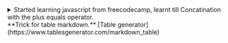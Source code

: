 <details><summary>Started learning javascript from freecodecamp, learnt till Concatination with the plus equals operator.</summary>

**Javascript is a high level programmiing language**
### Comments
`//` or `/* ... */`
### Variables
* undefined 
* null
* boolean
* string
* symbol
* bigint
* number
* object
**We use `var` keyword for declaring variables
### Storing values with assignment operator
Assignment always goes from right to left
`myVar=5;`
### Initializing varables with assignment operator
### Understanding uninitialised variables
* When javascript variables are declared, they have initial value of `undefined`.
* If mathematical operation is performed on `undefined` , result will be `NaN`
* If a string is concatinated with `undefined` variable, the string will be `undefined`
### Understanding Case sensitivity in variable
came case is followed.
### Operator
+= , -=, **=,/= 
### Escaping literal quotes in strings
In Javascript, you can escape a quote from considering as an end of string by placing backslash`\`
`var samplwStr="Alan said, \"Peter is learning Javascript\"."; `
### Quoting strings with single quotes
We can add single and double quotes to avoid backslash
### Escape sequences in strings
**There are two reason to use escaping characters**
* To allow you to use character, you may not otherwise be able to type out, such as carriage return
* To allow you to represent multiple quotes in string without javascript misinterpreting what you mean.
| Code |      Output     |
|:----:|:---------------:|
|  \'  |  single quotes  |
|  \"  |  double quotes  |
|  \\  |    backslash    |
| \n   | newline         |
| \r   | carriage return |
| \t   | tab             |
| \b   | word boundary   |
| \f   | form feed       |

### Basic concatination with + operator
### Concatination with the plus equals operator
`var ourStr="I come first. ";
 ourStr+="I come second.";`
 

</details>
**Trick for table markdown.**
[Table generator](https://www.tablesgenerator.com/markdown_table)
